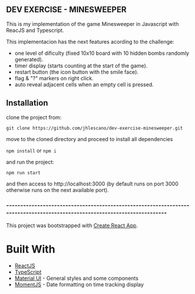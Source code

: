 
## DEV EXERCISE - MINESWEEPER

This is my implementation of the game Minesweeper in Javascript with ReacJS and Typescript.

This implementacion has the next features acording to the challenge:
  - one level of dificulty (fixed 10x10 board with 10 hidden bombs randomly generated).
  - timer display (starts counting at the start of the game).
  - restart button (the icon button with the smile face).
  - flag & "?" markers on right click.
  - auto reveal adjacent cells when an empty cell is pressed.

## Installation

clone the project from:

`git clone https://github.com/jhlescano/dev-exercise-minesweeper.git`

move to the cloned directory and proceed to install all dependencies

`npm install` or `npm i`

and run the project:

`npm run start`

and then access to http://localhost:3000 (by default runs on port 3000 otherwise runs on the next available port).

### --------------------------------------------------------------------------------------------------------------------------

This project was bootstrapped with [Create React App](https://github.com/facebook/create-react-app).

# Built With

* [ReactJS](https://reactjs.org/)
* [TypeScript](https://www.typescriptlang.org/)
* [Material UI](https://material-ui.com/) - General styles and some components
* [MomentJS](https://momentjs.com/) - Date formatting on time tracking display